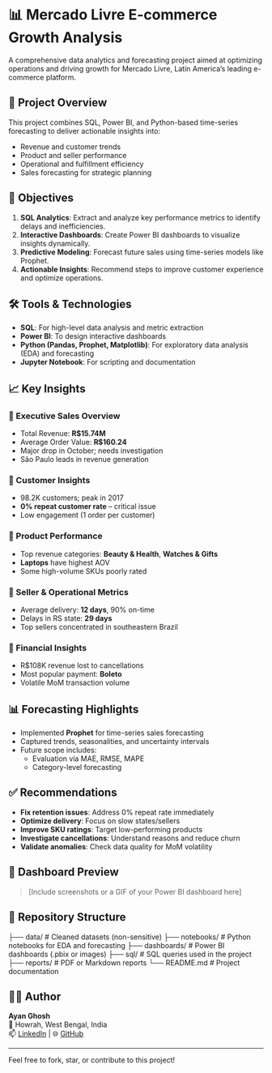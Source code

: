 # 📊 Mercado Livre E-commerce Growth Analysis

A comprehensive data analytics and forecasting project aimed at optimizing operations and driving growth for Mercado Livre, Latin America’s leading e-commerce platform.

## 📌 Project Overview

This project combines SQL, Power BI, and Python-based time-series forecasting to deliver actionable insights into:

- Revenue and customer trends
- Product and seller performance
- Operational and fulfillment efficiency
- Sales forecasting for strategic planning

## 🎯 Objectives

1. **SQL Analytics**: Extract and analyze key performance metrics to identify delays and inefficiencies.
2. **Interactive Dashboards**: Create Power BI dashboards to visualize insights dynamically.
3. **Predictive Modeling**: Forecast future sales using time-series models like Prophet.
4. **Actionable Insights**: Recommend steps to improve customer experience and optimize operations.

## 🛠️ Tools & Technologies

- **SQL**: For high-level data analysis and metric extraction
- **Power BI**: To design interactive dashboards
- **Python (Pandas, Prophet, Matplotlib)**: For exploratory data analysis (EDA) and forecasting
- **Jupyter Notebook**: For scripting and documentation

## 📈 Key Insights

### 🔹 Executive Sales Overview
- Total Revenue: **R$15.74M**
- Average Order Value: **R$160.24**
- Major drop in October; needs investigation
- São Paulo leads in revenue generation

### 🔹 Customer Insights
- 98.2K customers; peak in 2017
- **0% repeat customer rate** – critical issue
- Low engagement (1 order per customer)

### 🔹 Product Performance
- Top revenue categories: **Beauty & Health**, **Watches & Gifts**
- **Laptops** have highest AOV
- Some high-volume SKUs poorly rated

### 🔹 Seller & Operational Metrics
- Average delivery: **12 days**, 90% on-time
- Delays in RS state: **29 days**
- Top sellers concentrated in southeastern Brazil

### 🔹 Financial Insights
- R$108K revenue lost to cancellations
- Most popular payment: **Boleto**
- Volatile MoM transaction volume

## 📊 Forecasting Highlights

- Implemented **Prophet** for time-series sales forecasting
- Captured trends, seasonalities, and uncertainty intervals
- Future scope includes:
  - Evaluation via MAE, RMSE, MAPE
  - Category-level forecasting

## ✅ Recommendations

- **Fix retention issues**: Address 0% repeat rate immediately
- **Optimize delivery**: Focus on slow states/sellers
- **Improve SKU ratings**: Target low-performing products
- **Investigate cancellations**: Understand reasons and reduce churn
- **Validate anomalies**: Check data quality for MoM volatility

## 📌 Dashboard Preview

> [Include screenshots or a GIF of your Power BI dashboard here]

## 📂 Repository Structure

├── data/ # Cleaned datasets (non-sensitive)
├── notebooks/ # Python notebooks for EDA and forecasting
├── dashboards/ # Power BI dashboards (.pbix or images)
├── sql/ # SQL queries used in the project
├── reports/ # PDF or Markdown reports
└── README.md # Project documentation


## 👨‍💻 Author

**Ayan Ghosh**  
📍 Howrah, West Bengal, India  
📫 [LinkedIn]([https://www.linkedin.com](https://www.linkedin.com/in/ayan-ghosh-b9955933a/)) |
🌐 [GitHub](https://github.com/AYANGHOSH1999)

---

Feel free to fork, star, or contribute to this project!

